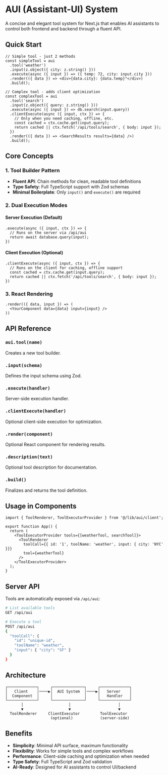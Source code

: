 # AUI (Assistant-UI) System

A concise and elegant tool system for Next.js that enables AI assistants to control both frontend and backend through a fluent API.

## Quick Start

```tsx
// Simple tool - just 2 methods
const simpleTool = aui
  .tool('weather')
  .input(z.object({ city: z.string() }))
  .execute(async ({ input }) => ({ temp: 72, city: input.city }))
  .render(({ data }) => <div>{data.city}: {data.temp}°</div>)
  .build();

// Complex tool - adds client optimization
const complexTool = aui
  .tool('search')
  .input(z.object({ query: z.string() }))
  .execute(async ({ input }) => db.search(input.query))
  .clientExecute(async ({ input, ctx }) => {
    // Only when you need caching, offline, etc.
    const cached = ctx.cache.get(input.query);
    return cached || ctx.fetch('/api/tools/search', { body: input });
  })
  .render(({ data }) => <SearchResults results={data} />)
  .build();
```

## Core Concepts

### 1. Tool Builder Pattern
- **Fluent API**: Chain methods for clean, readable tool definitions
- **Type Safety**: Full TypeScript support with Zod schemas
- **Minimal Boilerplate**: Only `input()` and `execute()` are required

### 2. Dual Execution Modes

#### Server Execution (Default)
```tsx
.execute(async ({ input, ctx }) => {
  // Runs on the server via /api/aui
  return await database.query(input);
})
```

#### Client Execution (Optional)
```tsx
.clientExecute(async ({ input, ctx }) => {
  // Runs on the client for caching, offline support
  const cached = ctx.cache.get(input.query);
  return cached || ctx.fetch('/api/tools/search', { body: input });
})
```

### 3. React Rendering
```tsx
.render(({ data, input }) => (
  <YourComponent data={data} input={input} />
))
```

## API Reference

### `aui.tool(name)`
Creates a new tool builder.

### `.input(schema)`
Defines the input schema using Zod.

### `.execute(handler)`
Server-side execution handler.

### `.clientExecute(handler)` 
Optional client-side execution for optimization.

### `.render(component)`
Optional React component for rendering results.

### `.description(text)`
Optional tool description for documentation.

### `.build()`
Finalizes and returns the tool definition.

## Usage in Components

```tsx
import { ToolRenderer, ToolExecutorProvider } from '@/lib/aui/client';

export function App() {
  return (
    <ToolExecutorProvider tools={[weatherTool, searchTool]}>
      <ToolRenderer 
        toolCall={{ id: '1', toolName: 'weather', input: { city: 'NYC' }}}
        tool={weatherTool}
      />
    </ToolExecutorProvider>
  );
}
```

## Server API

Tools are automatically exposed via `/api/aui`:

```bash
# List available tools
GET /api/aui

# Execute a tool
POST /api/aui
{
  "toolCall": {
    "id": "unique-id",
    "toolName": "weather",
    "input": { "city": "SF" }
  }
}
```

## Architecture

```
┌─────────────┐     ┌──────────────┐     ┌─────────────┐
│   Client    │────▶│  AUI System  │────▶│   Server    │
│  Component  │     │              │     │   Handler   │
└─────────────┘     └──────────────┘     └─────────────┘
       │                    │                     │
       ▼                    ▼                     ▼
  ToolRenderer     ClientExecutor         ToolExecutor
                    (optional)            (server-side)
```

## Benefits

- **Simplicity**: Minimal API surface, maximum functionality
- **Flexibility**: Works for simple tools and complex workflows
- **Performance**: Client-side caching and optimization when needed
- **Type Safety**: Full TypeScript and Zod validation
- **AI-Ready**: Designed for AI assistants to control UI/backend